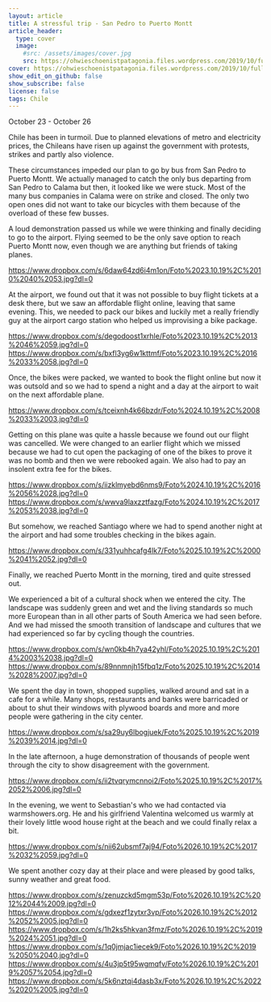 ```yaml
---
layout: article
title: A stressful trip - San Pedro to Puerto Montt
article_header:
  type: cover
  image:
    #src: /assets/images/cover.jpg
    src: https://ohwieschoenistpatagonia.files.wordpress.com/2019/10/fullsizerender_ezy-watermark_26-10-2019_06-52-48pm.jpg
cover: https://ohwieschoenistpatagonia.files.wordpress.com/2019/10/fullsizerender_ezy-watermark_26-10-2019_06-52-48pm.jpg
show_edit_on_github: false
show_subscribe: false
license: false
tags: Chile
---
```


October 23 - October 26

Chile has been in turmoil. Due to planned elevations of metro and electricity prices, the Chileans have risen up against the government with protests, strikes and partly also violence.

<!--more-->

These circumstances impeded our plan to go by bus from San Pedro to Puerto Montt. We actually managed to catch the only bus departing from San Pedro to Calama but then, it looked like we were stuck. Most of the many bus companies in Calama were on strike and closed. The only two open ones did not want to take our bicycles with them because of the overload of these few busses.

A loud demonstration passed us while we were thinking and finally deciding to go to the airport. Flying seemed to be the only save option to reach Puerto Montt now, even though we are anything but friends of taking planes.

https://www.dropbox.com/s/6daw64zd6i4m1on/Foto%2023.10.19%2C%2010%2040%2053.jpg?dl=0

At the airport, we found out that it was not possible to buy flight tickets at a desk there, but we saw an affordable flight online, leaving that same evening. This, we needed to pack our bikes and luckily met a really friendly guy at the airport cargo station who helped us improvising a bike package.

https://www.dropbox.com/s/degodoost1xrhle/Foto%2023.10.19%2C%2013%2046%2059.jpg?dl=0
https://www.dropbox.com/s/bxfl3yg6w1kttmf/Foto%2023.10.19%2C%2016%2033%2058.jpg?dl=0

Once, the bikes were packed, we wanted to book the flight online but now it was outsold and so we had to spend a night and a day at the airport to wait on the next affordable plane.

https://www.dropbox.com/s/tceixnh4k66bzdr/Foto%2024.10.19%2C%2008%2033%2003.jpg?dl=0

Getting on this plane was quite a hassle because we found out our flight was cancelled. We were changed to an earlier flight which we missed because we had to cut open the packaging of one of the bikes to prove it was no bomb and then we were rebooked again. We also had to pay an insolent extra fee for the bikes.

https://www.dropbox.com/s/iizklmyebd6nms9/Foto%2024.10.19%2C%2016%2056%2028.jpg?dl=0
https://www.dropbox.com/s/wwva9laxzztfazg/Foto%2024.10.19%2C%2017%2053%2038.jpg?dl=0

But somehow, we reached Santiago where we had to spend another night at the airport and had some troubles checking in the bikes again.

https://www.dropbox.com/s/331yuhhcafg4lk7/Foto%2025.10.19%2C%2000%2041%2052.jpg?dl=0

Finally, we reached Puerto Montt in the morning, tired and quite stressed out.

We experienced a bit of a cultural shock when we entered the city. The landscape was suddenly green and wet and the living standards so much more European than in all other parts of South America we had seen before. And we had missed the smooth transition of landscape and cultures that we had experienced so far by cycling though the countries.

https://www.dropbox.com/s/wn0kb4h7ya42yhl/Foto%2025.10.19%2C%2014%2003%2038.jpg?dl=0
https://www.dropbox.com/s/89nnmnjh15fbq1z/Foto%2025.10.19%2C%2014%2028%2007.jpg?dl=0

We spent the day in town, shopped supplies, walked around and sat in a cafe for a while. Many shops, restaurants and banks were barricaded or about to shut their windows with plywood boards and more and more people were gathering in the city center.

https://www.dropbox.com/s/sa29uy6lbogjuek/Foto%2025.10.19%2C%2019%2039%2014.jpg?dl=0

In the late afternoon, a huge demonstration of thousands of people went through the city to show disagreement with the government.

https://www.dropbox.com/s/ii2tvqrymcnnoi2/Foto%2025.10.19%2C%2017%2052%2006.jpg?dl=0

In the evening, we went to Sebastian's who we had contacted via warmshowers.org. He and his girlfriend Valentina welcomed us warmly at their lovely little wood house right at the beach and we could finally relax a bit.

https://www.dropbox.com/s/nii62ubsmf7aj94/Foto%2026.10.19%2C%2017%2032%2059.jpg?dl=0

We spent another cozy day at their place and were pleased by good talks, sunny weather and great food.

https://www.dropbox.com/s/zenuzckd5mgm53p/Foto%2026.10.19%2C%2012%2044%2009.jpg?dl=0
https://www.dropbox.com/s/gdxezf1zytxr3vp/Foto%2026.10.19%2C%2012%2052%2005.jpg?dl=0
https://www.dropbox.com/s/1h2ks5hkvan3fmz/Foto%2026.10.19%2C%2019%2024%2051.jpg?dl=0
https://www.dropbox.com/s/1q0jmjac1iecek9/Foto%2026.10.19%2C%2019%2050%2040.jpg?dl=0
https://www.dropbox.com/s/4u3jp5t95wgmqfv/Foto%2026.10.19%2C%2019%2057%2054.jpg?dl=0
https://www.dropbox.com/s/5k6nztqi4dasb3x/Foto%2026.10.19%2C%2022%2020%2005.jpg?dl=0